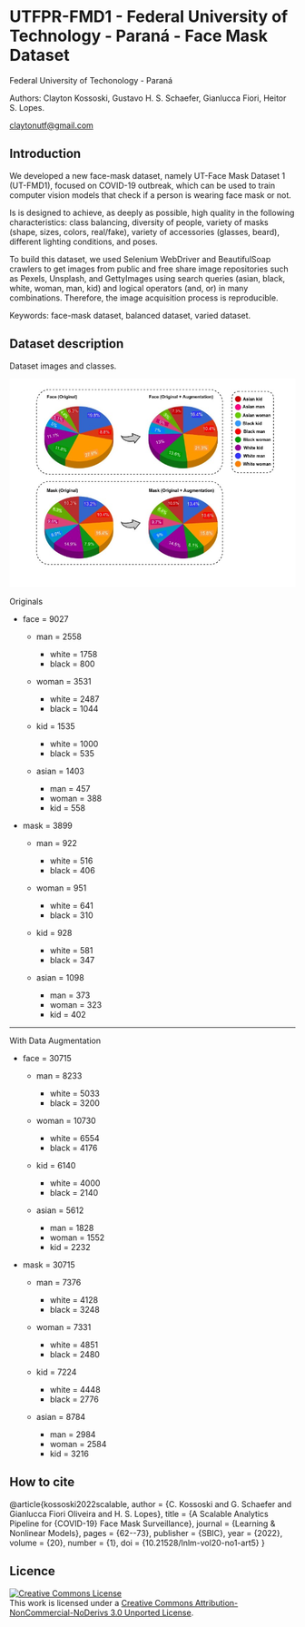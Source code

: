 # UTFPR-FMD1 - Federal University of Technology - Paraná - Face Mask Dataset


Federal University of Techonology - Paraná

Authors: Clayton Kossoski, Gustavo H. S. Schaefer, Gianlucca Fiori, Heitor S. Lopes.

claytonutf@gmail.com


## Introduction

We developed a new face-mask dataset, namely UT-Face Mask Dataset 1 (UT-FMD1), focused on COVID-19 outbreak, which can be used to train computer vision models that check if a person is wearing face mask or not.

Is is designed to achieve, as deeply as possible, high quality in the following characteristics: class balancing, diversity of
people, variety of masks (shape, sizes, colors, real/fake), variety of accessories (glasses, beard), different lighting conditions, and poses.

To build this dataset, we used Selenium WebDriver and BeautifulSoap crawlers to get images from public and free share image repositories such as Pexels, Unsplash, and GettyImages using search queries (asian, black, white, woman, man, kid) and logical operators (and, or) in many combinations. Therefore, the image acquisition process is reproducible.

Keywords: face-mask dataset, balanced dataset, varied dataset.


## Dataset description

Dataset images and classes.

![Proportion](proportion.jpg)

Originals

- face = 9027
    - man = 2558
        - white = 1758
        - black = 800

    - woman = 3531
        - white = 2487
        - black = 1044

    - kid = 1535
        - white = 1000
        - black = 535

    - asian = 1403
        - man = 457
        - woman = 388
        - kid = 558
 

- mask = 3899
    - man = 922
        - white = 516
        - black  = 406

    - woman = 951
        - white = 641
        - black = 310

    - kid = 928
        - white = 581
        - black = 347

    - asian = 1098
        - man = 373
        - woman = 323
        - kid = 402

-----------------------------------------

With Data Augmentation

- face = 30715
    - man = 8233
        - white = 5033    
        - black = 3200     

    - woman = 10730 
        - white = 6554    
        - black = 4176     

    - kid = 6140
        - white = 4000    
        - black = 2140     

    - asian = 5612
        - man = 1828     
        - woman = 1552    
        - kid = 2232    
 

- mask = 30715
    - man = 7376
        - white = 4128     
        - black  = 3248     

    - woman = 7331
        - white = 4851     
        - black = 2480      

    - kid = 7224
        - white = 4448     
        - black = 2776      

    - asian = 8784 
        - man =  2984     
        - woman = 2584     
        - kid = 3216    


## How to cite
@article{kossoski2022scalable,
  author  = {C. Kossoski and G. Schaefer and Gianlucca Fiori Oliveira and H. S. Lopes},
  title   = {A Scalable Analytics Pipeline for {COVID-19} Face Mask Surveillance},
  journal = {Learning \& Nonlinear Models},
  pages   = {62--73},
  publisher = {SBIC},
  year   = {2022},
  volume = {20},
  number = {1},
  doi    = {10.21528/lnlm-vol20-no1-art5}
}


## Licence

<a rel="license" href="http://creativecommons.org/licenses/by-nc-nd/3.0/"><img alt="Creative Commons License" style="border-width:0" src="https://i.creativecommons.org/l/by-nc-nd/3.0/88x31.png" /></a><br />This work is licensed under a <a rel="license" href="http://creativecommons.org/licenses/by-nc-nd/3.0/">Creative Commons Attribution-NonCommercial-NoDerivs 3.0 Unported License</a>.

